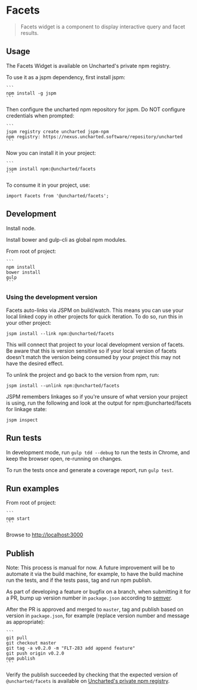 # Facets

> Facets widget is a component to display interactive query and facet results.

## Usage

The Facets Widget is available on Uncharted's private npm registry.

To use it as a jspm dependency, first install jspm:

	```
	npm install -g jspm
	```

Then configure the uncharted npm repository for jspm. Do NOT configure credentials when prompted:

	```
	jspm registry create uncharted jspm-npm
	npm registry: https://nexus.uncharted.software/repository/uncharted
	```

Now you can install it in your project:

	```
	jspm install npm:@uncharted/facets
	```

To consume it in your project, use:

  ```
  import Facets from '@uncharted/facets';
  ```

## Development

Install node.

Install bower and gulp-cli as global npm modules.

From root of project:

	```
	npm install
	bower install
	gulp
	```

### Using the development version

Facets auto-links via JSPM on build/watch. This means you can use your local linked copy in other projects for quick iteration. To do so, run this in your other project:

  ```
  jspm install --link npm:@uncharted/facets
  ```

This will connect that project to your local development version of facets. Be aware that this is version sensitive so if your local version of facets doesn't match the version being consumed by your project this may not have the desired effect.

To unlink the project and go back to the version from npm, run:

  ```
  jspm install --unlink npm:@uncharted/facets
  ```

JSPM remembers linkages so if you're unsure of what version your project is using, run the following and look at the output for npm:@uncharted/facets for linkage state:

  ```
  jspm inspect
  ```


## Run tests

In development mode, run `gulp tdd --debug` to run the tests in Chrome, and keep the browser open, re-running on changes.

To run the tests once and generate a coverage report, run `gulp test`.

## Run examples

From root of project:

	```
	npm start
	```

Browse to [http://localhost:3000](http://localhost:3000)


## Publish

Note: This process is manual for now. A future improvement will be to automate it via the build machine, for example, to have the build machine run the tests, and if the tests pass, tag and run npm publish.

As part of developing a feature or bugfix on a branch, when submitting it for a PR, bump up version number in `package.json` according to [semver](http://semver.org/).

After the PR is approved and merged to `master`, tag and publish based on version in `package.json`, for example (replace version number and message as appropriate):

	```
	git pull
	git checkout master
	git tag -a v0.2.0 -m "FLT-283 add append feature"
	git push origin v0.2.0
	npm publish
	```

Verify the publish succeeded by checking that the expected version of `@uncharted/facets` is available on [Uncharted's private npm registry](https://nexus.uncharted.software/#browse/browse/assets:npm).
